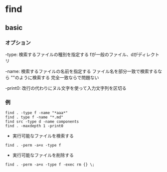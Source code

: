 # find
## basic
### オプション
-type: 検索するファイルの種別を指定する
       fが一般のファイル、dがディレクトリ

-name: 検索するファイルの名前を指定する
       ファイル名を部分一致で検索するなら
       "*<file-name>*"のように検索する
       完全一致なら<file-name>で問題ない

-print0: 改行の代わりにヌル文字を使って入力文字列を区切る

### 例
```
find . -type f -name "*aaa*"
find . type f -name "*.md"
find src -type d -name components
find . -maxdepth 1 -print0
```

- 実行可能なファイルを検索する
```
find . -perm -a+x -type f
```

- 実行可能なファイルを削除する
```
find . -perm -a+x -type f -exec rm {} \;
```
